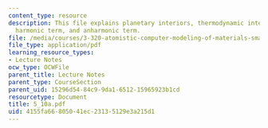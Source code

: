 ```yaml
---
content_type: resource
description: This file explains planetary interiors, thermodynamic integration (I),
  harmonic term, and anharmonic term.
file: /media/courses/3-320-atomistic-computer-modeling-of-materials-sma-5107-spring-2005/4155fa66805041ec23135129e3a215d1_5_10a.pdf
file_type: application/pdf
learning_resource_types:
- Lecture Notes
ocw_type: OCWFile
parent_title: Lecture Notes
parent_type: CourseSection
parent_uid: 15296d54-84c9-9da1-6512-15965923b1cd
resourcetype: Document
title: 5_10a.pdf
uid: 4155fa66-8050-41ec-2313-5129e3a215d1
---
```

